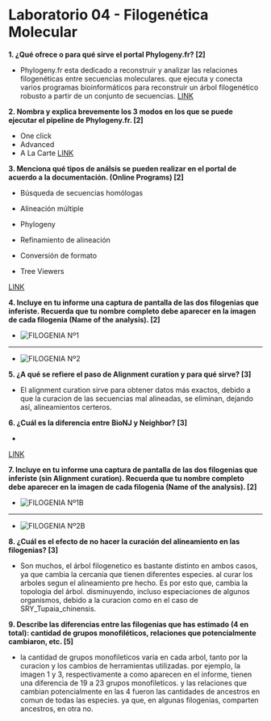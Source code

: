 # Laboratorio 04 - Filogenética Molecular 

**1. ¿Qué ofrece o para qué sirve el portal Phylogeny.fr? [2]**

  - Phylogeny.fr esta dedicado a reconstruir y analizar las relaciones filogenéticas entre secuencias moleculares. que ejecuta y conecta varios programas bioinformáticos para reconstruir un árbol filogenético robusto a partir de un conjunto de secuencias.
[LINK](http://www.phylogeny.fr/index.cgi)

**2. Nombra y explica brevemente los 3 modos en los que se puede ejecutar el pipeline de Phylogeny.fr. [2]**

   - One click
   - Advanced
   - A La Carte
  [LINK](http://www.phylogeny.fr/index.cgi)

**3. Menciona qué tipos de análsis se pueden realizar en el portal de acuerdo a la documentación. (Online Programs) [2]**

   - Búsqueda de secuencias homólogas

   - Alineación múltiple

   - Phylogeny

   - Refinamiento de alineación

   - Conversión de formato

   - Tree Viewers
 
[LINK](http://www.phylogeny.fr/programs.cgi)


**4. Incluye en tu informe una captura de pantalla de las dos filogenias que inferiste. Recuerda que tu nombre completo debe aparecer en la imagen de cada filogenia (Name of the analysis). [2]**

  - ![FILOGENIA Nº1](https://github.com/Matiassalinasp/imagenes/blob/master/Arbol%20N%C2%BA1.JPG?raw=true)
  ****
  - ![FILOGENIA Nº2](https://github.com/Matiassalinasp/imagenes/blob/master/Arbol%20N%C2%BA2.JPG?raw=true)
 
**5. ¿A qué se refiere el paso de Alignment curation y para qué sirve? [3]**

  - El alignment curation sirve para obtener datos más exactos, debido a que la curacion de las secuencias mal alineadas, se eliminan, dejando así, alineamientos certeros.

**6. ¿Cuál es la diferencia entre BioNJ y Neighbor? [3]**

  - 
  [LINK]()

**7. Incluye en tu informe una captura de pantalla de las dos filogenias que inferiste (sin Alignment curation). Recuerda que tu nombre completo debe aparecer en la imagen de cada filogenia (Name of the analysis). [2]**

  -  ![FILOGENIA Nº1B](https://github.com/Matiassalinasp/imagenes/blob/master/Arbol%20N%C2%BA3.JPG?raw=true)
 ****
  - ![FILOGENIA Nº2B](https://github.com/Matiassalinasp/imagenes/blob/master/Arbol%20N%C2%BA4.JPG?raw=true)
  
**8. ¿Cuál es el efecto de no hacer la curación del alineamiento en las filogenias? [3]**

  - Son muchos, el árbol filogenetico es bastante distinto en ambos casos, ya que cambia la cercanía que tienen diferentes especies. al curar los arboles segun el alineamiento pre hecho. Es por esto que, cambia la topologia del árbol. disminuyendo,  incluso especiaciones de algunos organismos, debido a la curacion como en el caso de SRY_Tupaia_chinensis.

**9. Describe las diferencias entre las filogenias que has estimado (4 en total): cantidad de grupos monofiléticos, relaciones que potencialmente cambiaron, etc. [5]**

  - la cantidad de grupos monofileticos varía en cada arbol, tanto por la curacion y los cambios de herramientas utilizadas. por ejemplo, la imagen 1 y 3, respectivamente a como aparecen en el informe, tienen una diferencia de 19 a 23 grupos monofileticos. y las relaciones que cambian potencialmente en las 4 fueron las cantidades de ancestros en comun de todas las especies. ya que, en algunas filogenias, comparten ancestros, en otra no. 
  